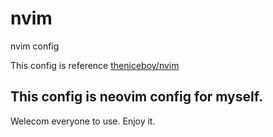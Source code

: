 # nvim
nvim config

This config is reference [theniceboy/nvim](https://github.com/theniceboy/nvim)

## This config is neovim config for myself.
Welecom everyone to use.
Enjoy it.

